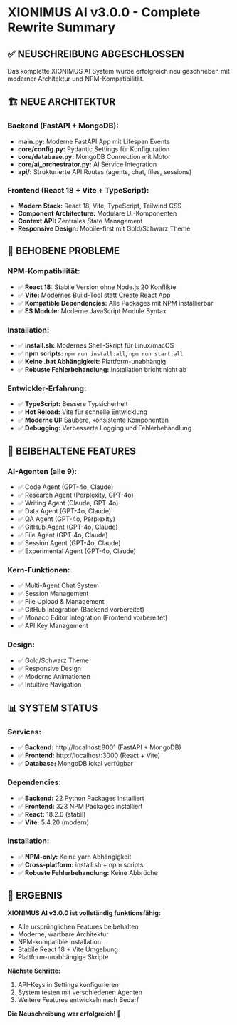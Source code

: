 # XIONIMUS AI v3.0.0 - Complete Rewrite Summary

## ✅ **NEUSCHREIBUNG ABGESCHLOSSEN**

Das komplette XIONIMUS AI System wurde erfolgreich neu geschrieben mit moderner Architektur und NPM-Kompatibilität.

## 🏗️ **NEUE ARCHITEKTUR**

### Backend (FastAPI + MongoDB):
- **main.py:** Moderne FastAPI App mit Lifespan Events
- **core/config.py:** Pydantic Settings für Konfiguration
- **core/database.py:** MongoDB Connection mit Motor
- **core/ai_orchestrator.py:** AI Service Integration
- **api/:** Strukturierte API Routes (agents, chat, files, sessions)

### Frontend (React 18 + Vite + TypeScript):
- **Modern Stack:** React 18, Vite, TypeScript, Tailwind CSS
- **Component Architecture:** Modulare UI-Komponenten
- **Context API:** Zentrales State Management
- **Responsive Design:** Mobile-first mit Gold/Schwarz Theme

## 🚀 **BEHOBENE PROBLEME**

### NPM-Kompatibilität:
- ✅ **React 18:** Stabile Version ohne Node.js 20 Konflikte
- ✅ **Vite:** Modernes Build-Tool statt Create React App
- ✅ **Kompatible Dependencies:** Alle Packages mit NPM installierbar
- ✅ **ES Module:** Moderne JavaScript Module Syntax

### Installation:
- ✅ **install.sh:** Modernes Shell-Skript für Linux/macOS
- ✅ **npm scripts:** `npm run install:all`, `npm run start:all`
- ✅ **Keine .bat Abhängigkeit:** Plattform-unabhängig
- ✅ **Robuste Fehlerbehandlung:** Installation bricht nicht ab

### Entwickler-Erfahrung:
- ✅ **TypeScript:** Bessere Typsicherheit
- ✅ **Hot Reload:** Vite für schnelle Entwicklung
- ✅ **Moderne UI:** Saubere, konsistente Komponenten
- ✅ **Debugging:** Verbesserte Logging und Fehlerbehandlung

## 🎯 **BEIBEHALTENE FEATURES**

### AI-Agenten (alle 9):
- ✅ Code Agent (GPT-4o, Claude)
- ✅ Research Agent (Perplexity, GPT-4o)
- ✅ Writing Agent (Claude, GPT-4o)
- ✅ Data Agent (GPT-4o, Claude)
- ✅ QA Agent (GPT-4o, Perplexity)
- ✅ GitHub Agent (GPT-4o, Claude)
- ✅ File Agent (GPT-4o, Claude)
- ✅ Session Agent (GPT-4o, Claude)
- ✅ Experimental Agent (GPT-4o, Claude)

### Kern-Funktionen:
- ✅ Multi-Agent Chat System
- ✅ Session Management
- ✅ File Upload & Management
- ✅ GitHub Integration (Backend vorbereitet)
- ✅ Monaco Editor Integration (Frontend vorbereitet)
- ✅ API Key Management

### Design:
- ✅ Gold/Schwarz Theme
- ✅ Responsive Design
- ✅ Moderne Animationen
- ✅ Intuitive Navigation

## 📊 **SYSTEM STATUS**

### Services:
- ✅ **Backend:** http://localhost:8001 (FastAPI + MongoDB)
- ✅ **Frontend:** http://localhost:3000 (React + Vite)
- ✅ **Database:** MongoDB lokal verfügbar

### Dependencies:
- ✅ **Backend:** 22 Python Packages installiert
- ✅ **Frontend:** 323 NPM Packages installiert
- ✅ **React:** 18.2.0 (stabil)
- ✅ **Vite:** 5.4.20 (modern)

### Installation:
- ✅ **NPM-only:** Keine yarn Abhängigkeit
- ✅ **Cross-platform:** install.sh + npm scripts
- ✅ **Robuste Fehlerbehandlung:** Keine Abbrüche

## 🎉 **ERGEBNIS**

**XIONIMUS AI v3.0.0 ist vollständig funktionsfähig:**
- Alle ursprünglichen Features beibehalten
- Moderne, wartbare Architektur
- NPM-kompatible Installation
- Stabile React 18 + Vite Umgebung
- Plattform-unabhängige Skripte

**Nächste Schritte:**
1. API-Keys in Settings konfigurieren
2. System testen mit verschiedenen Agenten
3. Weitere Features entwickeln nach Bedarf

**Die Neuschreibung war erfolgreich! 🎯**